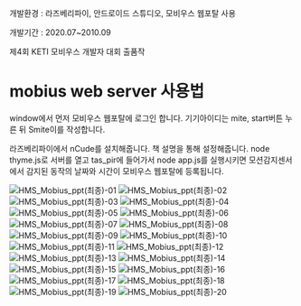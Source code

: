 개발환경 : 라즈베리파이, 안드로이드 스튜디오, 모비우스 웹포탈 사용

개발기간 : 2020.07~2010.09

제4회 KETI 모비우스 개발자 대회 출품작

# mobius web server 사용법

window에서 먼저 모비우스 웹포탈에 로그인 합니다.
기기아이디는 mite, start버튼 누른 뒤 Smite이를 작성합니다.

라즈베리파이에서 nCude를 설치해줍니다. 책 설명을 통해 설정해줍니다.
node thyme.js로 서버를 열고
tas_pir에 들어가서 node app.js를 실행시키면
모션감지센서에서 감지된 동작의 날짜와 시간이 모비우스 웹포탈에 등록됩니다.


![HMS_Mobius_ppt(최종)-01](https://user-images.githubusercontent.com/53815335/162928932-1c41626d-9c58-4604-aeb4-07b0ac9974ab.png)
![HMS_Mobius_ppt(최종)-02](https://user-images.githubusercontent.com/53815335/162929250-ee12683f-65cd-44bb-a168-39227e0590aa.png)
![HMS_Mobius_ppt(최종)-03](https://user-images.githubusercontent.com/53815335/162929259-75ba2609-ecaf-42d4-8fec-f1f3675b0715.png)
![HMS_Mobius_ppt(최종)-04](https://user-images.githubusercontent.com/53815335/162929260-ad5142ce-7a37-454a-a2c1-1703bb3fb1be.png)
![HMS_Mobius_ppt(최종)-05](https://user-images.githubusercontent.com/53815335/162929264-63e62e9d-d4ba-490e-812e-09614aef9b6b.png)
![HMS_Mobius_ppt(최종)-06](https://user-images.githubusercontent.com/53815335/162929267-7b3f3e64-1fe0-4447-a780-5ef25687ece1.png)
![HMS_Mobius_ppt(최종)-07](https://user-images.githubusercontent.com/53815335/162929268-24e1e6fc-6aae-4069-914e-e2d2b8ec146d.png)
![HMS_Mobius_ppt(최종)-08](https://user-images.githubusercontent.com/53815335/162929270-a6be5a63-3ca7-4cd5-b72f-66f7cba1bb5d.png)
![HMS_Mobius_ppt(최종)-09](https://user-images.githubusercontent.com/53815335/162929274-6646e9b3-6a19-47d9-aa81-11382ce120fb.png)
![HMS_Mobius_ppt(최종)-10](https://user-images.githubusercontent.com/53815335/162929280-25b48ea6-90d8-4507-8417-c0012b032854.png)
![HMS_Mobius_ppt(최종)-11](https://user-images.githubusercontent.com/53815335/162929287-72657686-6ef7-4544-b94d-37336ab9fd45.png)
![HMS_Mobius_ppt(최종)-12](https://user-images.githubusercontent.com/53815335/162929291-52b18551-900e-45e8-931e-5213da677715.png)
![HMS_Mobius_ppt(최종)-13](https://user-images.githubusercontent.com/53815335/162929294-eb30bd35-9765-4c4b-9888-2fa28631cbd2.png)
![HMS_Mobius_ppt(최종)-14](https://user-images.githubusercontent.com/53815335/162929299-4e9a7cc2-9a27-479d-a469-2941f469f36c.png)
![HMS_Mobius_ppt(최종)-15](https://user-images.githubusercontent.com/53815335/162929304-cf598847-0da6-4d41-8ee6-012de3ca3ffa.png)
![HMS_Mobius_ppt(최종)-16](https://user-images.githubusercontent.com/53815335/162929309-0daf557c-5ad4-4ce9-ac97-a3a3103cf8c1.png)
![HMS_Mobius_ppt(최종)-17](https://user-images.githubusercontent.com/53815335/162929312-e31e1825-9174-4bb4-b50d-97633822050a.png)
![HMS_Mobius_ppt(최종)-18](https://user-images.githubusercontent.com/53815335/162929317-2bcf56fc-0398-4d10-a6c5-f98d35c8cbcc.png)
![HMS_Mobius_ppt(최종)-19](https://user-images.githubusercontent.com/53815335/162929322-5391dca2-3333-4a87-9e90-6d478c350e0c.png)
![HMS_Mobius_ppt(최종)-20](https://user-images.githubusercontent.com/53815335/162929326-01e13dc1-2f01-43f0-81da-2adc5990827e.png)

